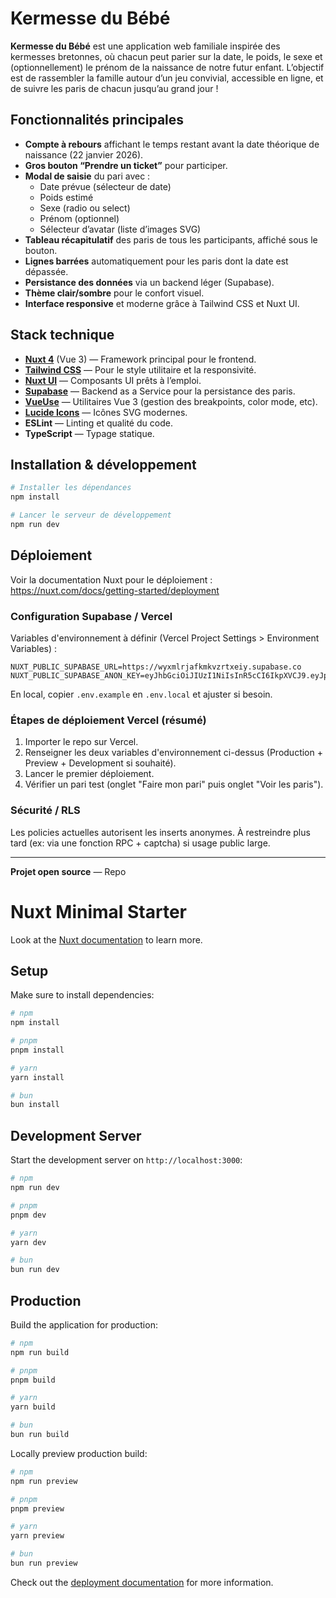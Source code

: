 # Kermesse du Bébé

**Kermesse du Bébé** est une application web familiale inspirée des kermesses bretonnes, où chacun peut parier sur la date, le poids, le sexe et (optionnellement) le prénom de la naissance de notre futur enfant. L’objectif est de rassembler la famille autour d’un jeu convivial, accessible en ligne, et de suivre les paris de chacun jusqu’au grand jour !

## Fonctionnalités principales

- **Compte à rebours** affichant le temps restant avant la date théorique de naissance (22 janvier 2026).
- **Gros bouton “Prendre un ticket”** pour participer.
- **Modal de saisie** du pari avec :
  - Date prévue (sélecteur de date)
  - Poids estimé
  - Sexe (radio ou select)
  - Prénom (optionnel)
  - Sélecteur d’avatar (liste d’images SVG)
- **Tableau récapitulatif** des paris de tous les participants, affiché sous le bouton.
- **Lignes barrées** automatiquement pour les paris dont la date est dépassée.
- **Persistance des données** via un backend léger (Supabase).
- **Thème clair/sombre** pour le confort visuel.
- **Interface responsive** et moderne grâce à Tailwind CSS et Nuxt UI.

## Stack technique

- **[Nuxt 4](https://nuxt.com/)** (Vue 3) — Framework principal pour le frontend.
- **[Tailwind CSS](https://tailwindcss.com/)** — Pour le style utilitaire et la responsivité.
- **[Nuxt UI](https://ui.nuxt.com/)** — Composants UI prêts à l’emploi.
- **[Supabase](https://supabase.com/)** — Backend as a Service pour la persistance des paris.
- **[VueUse](https://vueuse.org/)** — Utilitaires Vue 3 (gestion des breakpoints, color mode, etc).
- **[Lucide Icons](https://lucide.dev/icons/)** — Icônes SVG modernes.
- **ESLint** — Linting et qualité du code.
- **TypeScript** — Typage statique.

## Installation & développement

```bash
# Installer les dépendances
npm install

# Lancer le serveur de développement
npm run dev
```

## Déploiement

Voir la documentation Nuxt pour le déploiement :  
https://nuxt.com/docs/getting-started/deployment

### Configuration Supabase / Vercel

Variables d'environnement à définir (Vercel Project Settings > Environment Variables) :

```
NUXT_PUBLIC_SUPABASE_URL=https://wyxmlrjafkmkvzrtxeiy.supabase.co
NUXT_PUBLIC_SUPABASE_ANON_KEY=eyJhbGciOiJIUzI1NiIsInR5cCI6IkpXVCJ9.eyJpc3MiOiJzdXBhYmFzZSIsInJlZiI6Ind5eG1scmphZmtta3Z6cnR4ZWl5Iiwicm9sZSI6ImFub24iLCJpYXQiOjE3NTMyMTI1MzUsImV4cCI6MjA2ODc4ODUzNX0._jXKEJYY5sXF6cElJtz3UKh6tMcrCIRhbiJfLjzTnS0
```

En local, copier `.env.example` en `.env.local` et ajuster si besoin.

### Étapes de déploiement Vercel (résumé)

1. Importer le repo sur Vercel.
2. Renseigner les deux variables d'environnement ci-dessus (Production + Preview + Development si souhaité).
3. Lancer le premier déploiement.
4. Vérifier un pari test (onglet "Faire mon pari" puis onglet "Voir les paris").

### Sécurité / RLS

Les policies actuelles autorisent les inserts anonymes. À restreindre plus tard (ex: via une fonction RPC + captcha) si usage public large.

---

**Projet open source** — Repo

# Nuxt Minimal Starter

Look at the [Nuxt documentation](https://nuxt.com/docs/getting-started/introduction) to learn more.

## Setup

Make sure to install dependencies:

```bash
# npm
npm install

# pnpm
pnpm install

# yarn
yarn install

# bun
bun install
```

## Development Server

Start the development server on `http://localhost:3000`:

```bash
# npm
npm run dev

# pnpm
pnpm dev

# yarn
yarn dev

# bun
bun run dev
```

## Production

Build the application for production:

```bash
# npm
npm run build

# pnpm
pnpm build

# yarn
yarn build

# bun
bun run build
```

Locally preview production build:

```bash
# npm
npm run preview

# pnpm
pnpm preview

# yarn
yarn preview

# bun
bun run preview
```

Check out the [deployment documentation](https://nuxt.com/docs/getting-started/deployment) for more information.
